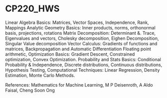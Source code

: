 # CP220_HWS

Linear Algebra Basics: Matrices, Vector Spaces, Independence, Rank, Mappings Analytic Geometry Basics:
Inner products, norms, orthonormal basis, projections, rotations Matrix Decomposition: Determinant &. Trace,
Eigenvalues and vectors, Cholesky decomposition, Eighen Decomposition, Singular Value decomposition
Vector Calculus: Gradients of functions and matrices, Backpropagation and Automatic Differentiation Floating
point arithmetic, Optimization Basics: Gradient Descent, Constrained optimization, Convex Optimization.
Probability and Stats Basics: Conditional Probability & Independence, Discrete distributions, Continuous
distributions, Hypothesis Testing, Computational Techniques: Linear Regression, Density Estimation, Monte
Carlo Methods.


References: Mathematics for Machine Learning, M P Deisenroth, A Aldo Faisal, Cheng Soon Ong
